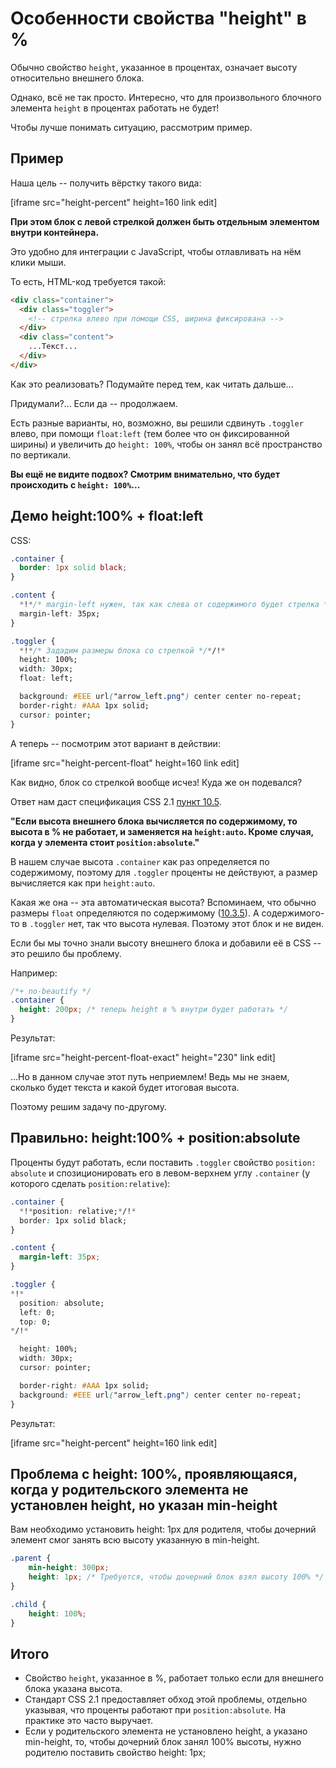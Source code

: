 # Особенности свойства "height" в %

Обычно свойство `height`, указанное в процентах, означает высоту относительно внешнего блока.

Однако, всё не так просто. Интересно, что для произвольного блочного элемента `height` в процентах работать не будет!

Чтобы лучше понимать ситуацию, рассмотрим пример.

## Пример

Наша цель -- получить вёрстку такого вида:

[iframe src="height-percent" height=160 link edit]

**При этом блок с левой стрелкой должен быть отдельным элементом внутри контейнера.**

Это удобно для интеграции с JavaScript, чтобы отлавливать на нём клики мыши.

То есть, HTML-код требуется такой:

```html
<div class="container">
  <div class="toggler">
    <!-- стрелка влево при помощи CSS, ширина фиксирована -->
  </div>
  <div class="content">
    ...Текст...
  </div>
</div>
```

Как это реализовать? Подумайте перед тем, как читать дальше...

Придумали?... Если да -- продолжаем.

Есть разные варианты, но, возможно, вы решили сдвинуть `.toggler` влево, при помощи `float:left` (тем более что он фиксированной ширины) и увеличить до `height: 100%`, чтобы он занял всё пространство по вертикали.

**Вы ещё не видите подвох? Смотрим внимательно, что будет происходить с `height: 100%`...**

## Демо height:100% + float:left

CSS:

```css
.container {
  border: 1px solid black;
}

.content {
  *!*/* margin-left нужен, так как слева от содержимого будет стрелка */*/!*
  margin-left: 35px;
}

.toggler {
  *!*/* Зададим размеры блока со стрелкой */*/!*
  height: 100%;
  width: 30px;
  float: left;

  background: #EEE url("arrow_left.png") center center no-repeat;
  border-right: #AAA 1px solid;
  cursor: pointer;
}
```

А теперь -- посмотрим этот вариант в действии:

[iframe src="height-percent-float" height=160 link edit]

Как видно, блок со стрелкой вообще исчез! Куда же он подевался?

Ответ нам даст спецификация CSS 2.1 [пункт 10.5](http://www.w3.org/TR/CSS2/visudet.html#propdef-height).

**"Если высота внешнего блока вычисляется по содержимому, то высота в % не работает, и заменяется на `height:auto`. Кроме случая, когда у элемента стоит `position:absolute`."**

В нашем случае высота `.container` как раз определяется по содержимому, поэтому для `.toggler` проценты не действуют, а размер вычисляется как при `height:auto`.

Какая же она -- эта автоматическая высота? Вспоминаем, что обычно размеры `float` определяются по содержимому ([10.3.5](http://www.w3.org/TR/CSS2/visudet.html#float-width)). А содержимого-то в `.toggler` нет, так что высота нулевая. Поэтому этот блок и не виден.

Если бы мы точно знали высоту внешнего блока и добавили её в CSS -- это решило бы проблему.

Например:

```css
/*+ no-beautify */
.container {
  height: 200px; /* теперь height в % внутри будет работать */
}
```

Результат:

[iframe src="height-percent-float-exact" height="230" link edit]

...Но в данном случае этот путь неприемлем! Ведь мы не знаем, сколько будет текста и какой будет итоговая высота.

Поэтому решим задачу по-другому.

## Правильно: height:100% + position:absolute

Проценты будут работать, если поставить `.toggler` свойство `position: absolute` и спозиционировать его в левом-верхнем углу `.container` (у которого сделать `position:relative`):

```css
.container {
  *!*position: relative;*/!*
  border: 1px solid black;
}

.content {
  margin-left: 35px;
}

.toggler {
*!*
  position: absolute;
  left: 0;
  top: 0;
*/!*

  height: 100%;
  width: 30px;
  cursor: pointer;

  border-right: #AAA 1px solid;
  background: #EEE url("arrow_left.png") center center no-repeat;
}
```

Результат:

[iframe src="height-percent" height=160 link edit]

## Проблема с height: 100%, проявляющаяся, когда у родительского элемента не установлен height, но указан min-height

Вам необходимо установить height: 1px для родителя, чтобы дочерний элемент смог занять всю высоту указанную в min-height.
```css
.parent {
    min-height: 300px;
    height: 1px; /* Требуется, чтобы дочерний блок взял высоту 100% */
}

.child {
    height: 100%;
}
```

## Итого

- Свойство `height`, указанное в %, работает только если для внешнего блока указана высота.
- Стандарт CSS 2.1 предоставляет обход этой проблемы, отдельно указывая, что проценты работают при `position:absolute`. На практике это часто выручает.
- Если у родительского элемента не установлено height, а указано min-height, то, чтобы дочерний блок занял 100% высоты, нужно родителю поставить свойство height: 1px;

